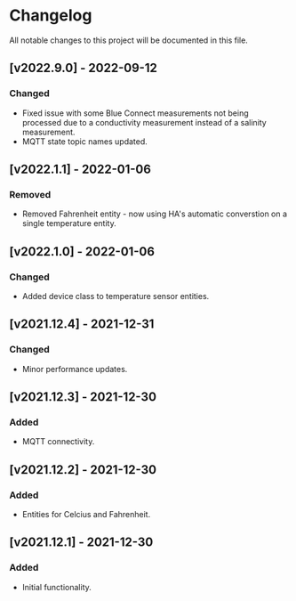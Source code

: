 # Changelog
All notable changes to this project will be documented in this file.

## [v2022.9.0] - 2022-09-12

### Changed
- Fixed issue with some Blue Connect measurements not being processed due to a conductivity measurement instead of a salinity measurement.
- MQTT state topic names updated.

## [v2022.1.1] - 2022-01-06

### Removed
- Removed Fahrenheit entity - now using HA's automatic converstion on a single temperature entity.

## [v2022.1.0] - 2022-01-06

### Changed
- Added device class to temperature sensor entities.

## [v2021.12.4] - 2021-12-31

### Changed
- Minor performance updates.

## [v2021.12.3] - 2021-12-30

### Added
- MQTT connectivity.

## [v2021.12.2] - 2021-12-30

### Added
- Entities for Celcius and Fahrenheit.

## [v2021.12.1] - 2021-12-30

### Added
- Initial functionality.
